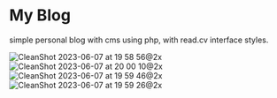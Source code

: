 # My Blog

simple personal blog with cms using php, with read.cv interface styles.

![CleanShot 2023-06-07 at 19 58 56@2x](https://github.com/hilmiarkan/myblog/assets/8338033/b68ab7d7-39d2-4996-8c97-eb8fc2e4eacf)
![CleanShot 2023-06-07 at 20 00 10@2x](https://github.com/hilmiarkan/myblog/assets/8338033/88203299-be92-4f4d-8f23-72016e44ab2b)
![CleanShot 2023-06-07 at 19 59 46@2x](https://github.com/hilmiarkan/myblog/assets/8338033/d22ff419-826d-47d2-a36e-8c61ac347ba9)
![CleanShot 2023-06-07 at 19 59 26@2x](https://github.com/hilmiarkan/myblog/assets/8338033/20c236f7-4833-40b0-aa82-587e582421d4)
